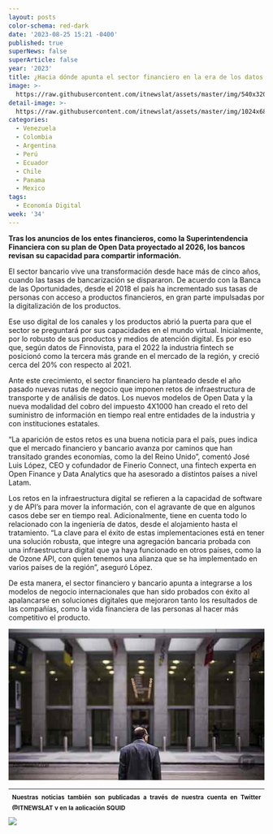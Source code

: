 ```yaml
---
layout: posts
color-schema: red-dark
date: '2023-08-25 15:21 -0400'
published: true
superNews: false
superArticle: false
year: '2023'
title: ¿Hacia dónde apunta el sector financiero en la era de los datos abiertos?
image: >-
  https://raw.githubusercontent.com/itnewslat/assets/master/img/540x320/Entidades-financieras-p.jpg
detail-image: >-
  https://raw.githubusercontent.com/itnewslat/assets/master/img/1024x680/Entidades-financieras-g.jpg
categories:
  - Venezuela
  - Colombia
  - Argentina
  - Perú
  - Ecuador
  - Chile
  - Panama
  - Mexico
tags:
  - Economía Digital
week: '34'
---
```

**Tras los anuncios de los entes financieros, como la Superintendencia Financiera con su plan de Open Data proyectado al 2026, los bancos revisan su capacidad para compartir información.**

El sector bancario vive una transformación desde hace más de cinco años, cuando las tasas de bancarización se dispararon. De acuerdo con la Banca de las Oportunidades, desde el 2018 el país ha incrementado sus tasas de personas con acceso a productos financieros, en gran parte impulsadas por la digitalización de los productos. 

Ese uso digital de los canales y los productos abrió la puerta para que el sector se preguntará por sus capacidades en el mundo virtual. Inicialmente, por lo robusto de sus productos y medios de atención digital. Es por eso que, según datos de Finnovista, para el 2022 la industria fintech se posicionó como la tercera más grande en el mercado de la región, y creció cerca del 20% con respecto al 2021. 

Ante este crecimiento, el sector financiero ha planteado desde el año pasado nuevas rutas de negocio que imponen retos de infraestructura de transporte y de análisis de datos. Los nuevos modelos de Open Data y la nueva modalidad del cobro del impuesto 4X1000 han creado el reto del suministro de información en tiempo real entre entidades de la industria y con instituciones estatales.

“La aparición de estos retos es una buena noticia para el país, pues indica que el mercado financiero y bancario avanza por caminos que han transitado grandes economías, como la del Reino Unido”, comentó José Luis López, CEO y cofundador de Finerio Connect, una fintech experta en Open Finance y Data Analytics que ha asesorado a distintos países a nivel Latam. 

Los retos en la infraestructura digital se refieren a la capacidad de software y de API’s para mover la información, con el agravante de que en algunos casos debe ser en tiempo real. Adicionalmente, tiene en cuenta todo lo relacionado con la ingeniería de datos, desde el alojamiento hasta el tratamiento.
“La clave para el éxito de estas implementaciones está en tener una solución robusta, que integre una agregación bancaria probada con una infraestructura digital que ya haya funcionado en otros países, como la de Ozone API, con quien tenemos una alianza que se ha implementado en varios países de la región”, aseguró López. 

De esta manera, el sector financiero y bancario apunta a integrarse a los modelos de negocio internacionales que han sido probados con éxito al apalancarse en soluciones digitales que mejoraron tanto los resultados de las compañías, como la vida financiera de las personas al hacer más competitivo el producto.  

![](https://raw.githubusercontent.com/itnewslat/assets/master/img/540x320/Entidades-financieras-p.jpg)

<table style="height: 42px;" width="569">
<tbody>
<tr>
<td style="text-align: justify;"><sub><strong>Nuestras noticias también son publicadas a través de nuestra cuenta en Twitter <a href="https://twitter.com/itnewslat?lang=es">@ITNEWSLAT</a> y en la aplicación <a href="https://squidapp.co/en/">SQUID</a></strong></sub></td>
</tr>
</tbody>
</table>

<img src="https://tracker.metricool.com/c3po.jpg?hash=56f88a41e39ab42c063cc51676587a04"/>